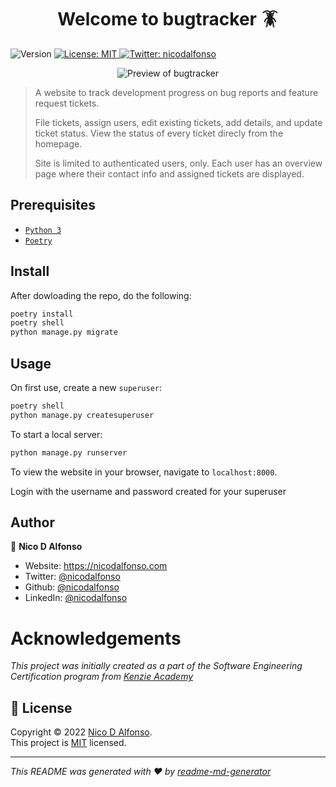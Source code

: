 <h1 align="center">Welcome to bugtracker 🪳</h1>
<p>
  <img alt="Version" src="https://img.shields.io/badge/version-0.1.0-blue.svg?cacheSeconds=2592000" />
  <a href="https://mit-license.org/" target="_blank">
    <img alt="License: MIT" src="https://img.shields.io/badge/License-MIT-yellow.svg" />
  </a>
  <a href="https://twitter.com/nicodalfonso" target="_blank">
    <img alt="Twitter: nicodalfonso" src="https://img.shields.io/twitter/follow/nicodalfonso.svg?style=social" />
  </a>
</p>
<p align="center">
  <img alt="Preview of bugtracker" src="./preview.gif" />
</p>

> A website to track development progress on bug reports and feature request tickets.
>
> File tickets, assign users, edit existing tickets, add details, and update ticket status. View the status of every ticket direcly from the homepage.
>
> Site is limited to authenticated users, only. Each user has an overview page where their contact info and assigned tickets are displayed.

## Prerequisites
- [`Python 3`](https://www.python.org/downloads/)
- [`Poetry`](https://python-poetry.org/)

## Install

After dowloading the repo, do the following:

```sh
poetry install
poetry shell
python manage.py migrate
```

## Usage

On first use, create a new `superuser`:

```sh
poetry shell
python manage.py createsuperuser
```

To start a local server:

```sh
python manage.py runserver
```

To view the website in your browser, navigate to `localhost:8000`.

Login with the username and password created for your superuser

## Author

👤 **Nico D Alfonso**

* Website: https://nicodalfonso.com
* Twitter: [@nicodalfonso](https://twitter.com/nicodalfonso)
* Github: [@nicodalfonso](https://github.com/nicodalfonso)
* LinkedIn: [@nicodalfonso](https://linkedin.com/in/nicodalfonso)

# Acknowledgements

_This project was initially created as a part of the Software Engineering Certification program from [Kenzie Academy](https://kenzie.academy)_

## 📝 License

Copyright © 2022 [Nico D Alfonso](https://github.com/nicodalfonso).<br />
This project is [MIT](https://mit-license.org/) licensed.

***
_This README was generated with ❤️ by [readme-md-generator](https://github.com/kefranabg/readme-md-generator)_